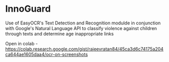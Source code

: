 # InnoGuard
Use of EasyOCR's Text Detection and Recognition modulde in conjunction with Google's Natural Language API to classify violence against children through texts and determine age  inappropriate links


Open in colab - https://colab.research.google.com/gist/rajeevratan84/45ca3d6c74175a204ca644ae1605daa4/ocr-on-screenshots
